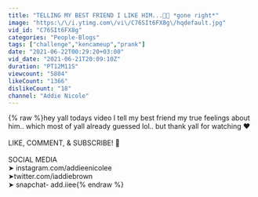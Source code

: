 ```yaml
---
title: "TELLING MY BEST FRIEND I LIKE HIM...🥰😉 *gone right*"
image: "https:\/\/i.ytimg.com\/vi\/C76SIt6FX8g\/hqdefault.jpg"
vid_id: "C76SIt6FX8g"
categories: "People-Blogs"
tags: ["challenge","kencameup","prank"]
date: "2021-06-22T00:29:20+03:00"
vid_date: "2021-06-21T20:09:10Z"
duration: "PT12M11S"
viewcount: "5804"
likeCount: "1366"
dislikeCount: "18"
channel: "Addie Nicole"
---
```

{% raw %}hey yall todays video I tell my best friend my true feelings about him.. which most of yall already guessed lol.. but thank yall for watching ❤️<br /><br />LIKE, COMMENT, &amp; SUBSCRIBE! 🌸<br /><br />SOCIAL MEDIA <br />➤ instagram.com/addieenicolee<br />➤twitter.com/iaddiebrown<br />➤ snapchat- add.iiee{% endraw %}

